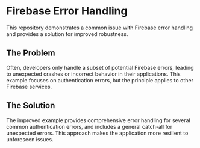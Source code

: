 # Firebase Error Handling
This repository demonstrates a common issue with Firebase error handling and provides a solution for improved robustness.

## The Problem
Often, developers only handle a subset of potential Firebase errors, leading to unexpected crashes or incorrect behavior in their applications.  This example focuses on authentication errors, but the principle applies to other Firebase services.

## The Solution
The improved example provides comprehensive error handling for several common authentication errors, and includes a general catch-all for unexpected errors. This approach makes the application more resilient to unforeseen issues.